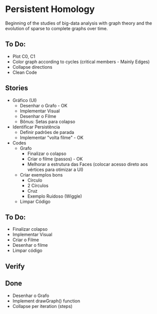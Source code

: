 # Persistent Homology
Beginning of the studies of big-data analysis with graph theory and the evolution of sparse to complete graphs over time.

## To Do:
   - Plot C0, C1
   - Color graph according to cycles (critical members - Mainly Edges)
   - Collapse directions
   - Clean Code

## Stories
   - Gráfico (UI)
       - Desenhar o Grafo - OK
       - Implementar Visual
       - Desenhar o Filme
       - Bônus: Setas para colapso
   - Identificar Persistência
       - Definir padrões de parada
       - Implementar "volta filme" - OK
   - Codes
       - Grafo
           - Finalizar o colapso
           - Criar o filme (passos) - OK
           - Melhorar a estrutura das Faces (colocar acesso direto aos vértices para otimizar a UI)
       - Criar exemplos bons
           - Círculo
           - 2 Círculos
           - Cruz
           - Exemplo Ruídoso (Wiggle)
       - Limpar Código

## To Do:
   - Finalizar colapso
   - Implementar Visual
   - Criar o Filme
   - Desenhar o filme
   - Limpar código

## Verify

## Done
   - Desenhar o Grafo
   - Implement drawGraph() function
   - Collapse per iteration (steps)
